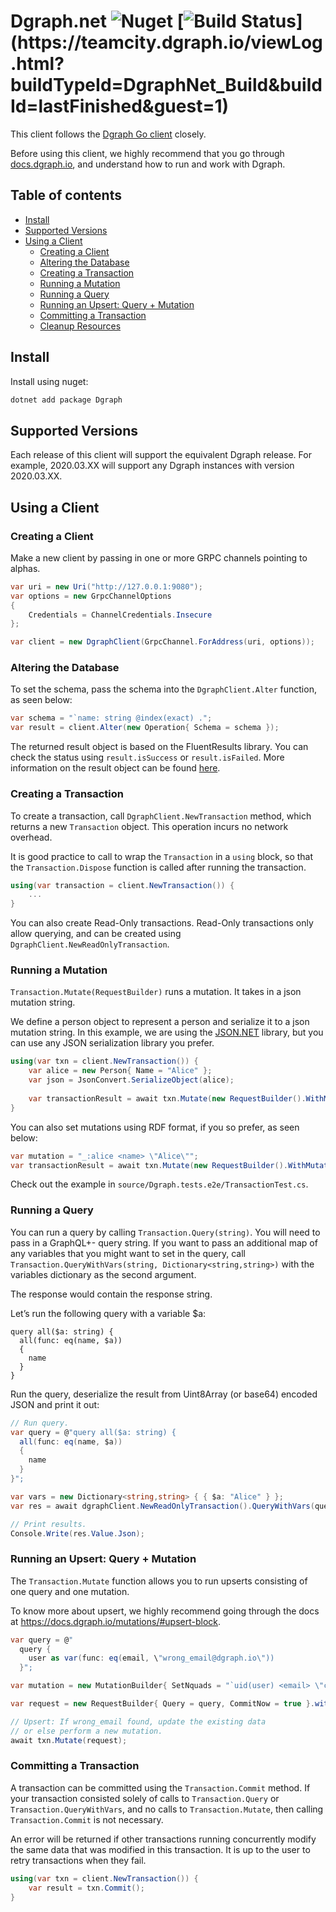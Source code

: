# Dgraph.net ![Nuget](https://img.shields.io/nuget/v/dgraph) [![Build Status](https://teamcity.dgraph.io/guestAuth/app/rest/builds/buildType:(id:DgraphNet_Build)/statusIcon.svg)](https://teamcity.dgraph.io/viewLog.html?buildTypeId=DgraphNet_Build&buildId=lastFinished&guest=1)

This client follows the [Dgraph Go client][goclient] closely.

[goclient]: https://github.com/dgraph-io/dgo

Before using this client, we highly recommend that you go through [docs.dgraph.io],
and understand how to run and work with Dgraph.

[docs.dgraph.io]:https://docs.dgraph.io

## Table of contents

  - [Install](#install)
  - [Supported Versions](#supported-versions)
  - [Using a Client](#using-a-client)
    - [Creating a Client](#creating-a-client)
    - [Altering the Database](#altering-the-database)
    - [Creating a Transaction](#creating-a-transaction)
    - [Running a Mutation](#running-a-mutation)
    - [Running a Query](#running-a-query)
    - [Running an Upsert: Query + Mutation](#running-an-upsert-query--mutation)
    - [Committing a Transaction](#committing-a-transaction)
    - [Cleanup Resources](#cleanup-resources)

## Install

Install using nuget:

```sh
dotnet add package Dgraph
```

## Supported Versions

Each release of this client will support the equivalent Dgraph release. For example, 2020.03.XX will support any Dgraph instances with version 2020.03.XX. 


## Using a Client

### Creating a Client

Make a new client by passing in one or more GRPC channels pointing to alphas.

```c#
var uri = new Uri("http://127.0.0.1:9080");
var options = new GrpcChannelOptions
{
    Credentials = ChannelCredentials.Insecure
};

var client = new DgraphClient(GrpcChannel.ForAddress(uri, options));
```


### Altering the Database

To set the schema, pass the schema into the `DgraphClient.Alter` function, as seen below:

```c#
var schema = "`name: string @index(exact) .";
var result = client.Alter(new Operation{ Schema = schema });
```

The returned result object is based on the FluentResults library. You can check the status using `result.isSuccess` or `result.isFailed`. More information on the result object can be found [here](https://github.com/altmann/FluentResults).


### Creating a Transaction

To create a transaction, call `DgraphClient.NewTransaction` method, which returns a
new `Transaction` object. This operation incurs no network overhead.

It is good practice to call to wrap the `Transaction` in a `using` block, so that the `Transaction.Dispose` function is called after running
the transaction. 

```c#
using(var transaction = client.NewTransaction()) {
    ...
}
```

You can also create Read-Only transactions. Read-Only transactions only allow querying, and can be created using `DgraphClient.NewReadOnlyTransaction`.


### Running a Mutation

`Transaction.Mutate(RequestBuilder)` runs a mutation. It takes in a json mutation string.

We define a person object to represent a person and serialize it to a json mutation string. In this example, we are using the [JSON.NET](https://www.newtonsoft.com/json) library, but you can use any JSON serialization library you prefer.

```c#
using(var txn = client.NewTransaction()) {
    var alice = new Person{ Name = "Alice" };
    var json = JsonConvert.SerializeObject(alice);
    
    var transactionResult = await txn.Mutate(new RequestBuilder().WithMutations(new MutationBuilder{ SetJson = json }));
}
```

You can also set mutations using RDF format, if you so prefer, as seen below:

```c#
var mutation = "_:alice <name> \"Alice\"";
var transactionResult = await txn.Mutate(new RequestBuilder().WithMutations(new MutationBuilder{ SetNquads = mutation }));
```

Check out the example in `source/Dgraph.tests.e2e/TransactionTest.cs`.

### Running a Query

You can run a query by calling `Transaction.Query(string)`. You will need to pass in a
GraphQL+- query string. If you want to pass an additional map of any variables that
you might want to set in the query, call `Transaction.QueryWithVars(string, Dictionary<string,string>)` with
the variables dictionary as the second argument.

The response would contain the response string.

Let’s run the following query with a variable $a:

```console
query all($a: string) {
  all(func: eq(name, $a))
  {
    name
  }
}
```

Run the query, deserialize the result from Uint8Array (or base64) encoded JSON and
print it out:

```c#
// Run query.
var query = @"query all($a: string) {
  all(func: eq(name, $a))
  {
    name
  }
}";

var vars = new Dictionary<string,string> { { $a: "Alice" } };
var res = await dgraphClient.NewReadOnlyTransaction().QueryWithVars(query, vars);

// Print results.
Console.Write(res.Value.Json);
```

### Running an Upsert: Query + Mutation

The `Transaction.Mutate` function allows you to run upserts consisting of one query and one mutation. 

To know more about upsert, we highly recommend going through the docs at https://docs.dgraph.io/mutations/#upsert-block.

```c#
var query = @"
  query {
    user as var(func: eq(email, \"wrong_email@dgraph.io\"))
  }";

var mutation = new MutationBuilder{ SetNquads = "`uid(user) <email> \"correct_email@dgraph.io\" ." };

var request = new RequestBuilder{ Query = query, CommitNow = true }.withMutation(mutation);

// Upsert: If wrong_email found, update the existing data
// or else perform a new mutation.
await txn.Mutate(request);
```

### Committing a Transaction

A transaction can be committed using the `Transaction.Commit` method. If your transaction
consisted solely of calls to `Transaction.Query` or `Transaction.QueryWithVars`, and no calls to
`Transaction.Mutate`, then calling `Transaction.Commit` is not necessary.

An error will be returned if other transactions running concurrently modify the same
data that was modified in this transaction. It is up to the user to retry
transactions when they fail.

```c#
using(var txn = client.NewTransaction()) {
    var result = txn.Commit();
}
```
